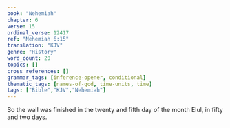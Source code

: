```yaml
---
book: "Nehemiah"
chapter: 6
verse: 15
ordinal_verse: 12417
ref: "Nehemiah 6:15"
translation: "KJV"
genre: "History"
word_count: 20
topics: []
cross_references: []
grammar_tags: [inference-opener, conditional]
thematic_tags: [names-of-god, time-units, time]
tags: ["Bible","KJV","Nehemiah"]
---
```

So the wall was finished in the twenty and fifth day of the month Elul, in fifty and two days.
